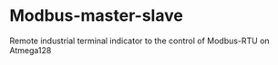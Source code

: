 Modbus-master-slave
===================

Remote industrial terminal indicator to the control of Modbus-RTU on Atmega128

